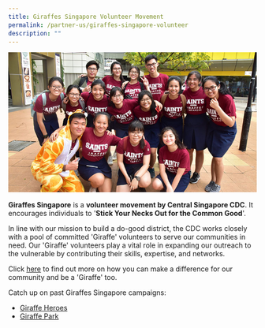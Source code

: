 ```yaml
---
title: Giraffes Singapore Volunteer Movement
permalink: /partner-us/giraffes-singapore-volunteer
description: ""
---
```

![Giraffes Singapore](/images/Partner%20Us/2018-giraffe-main.jpg)

**Giraffes Singapore** is a **volunteer movement by Central Singapore CDC**. It encourages individuals to '**Stick Your Necks Out for the Common Good**'.  
  
In line with our mission to build a do-good district, the CDC works closely with a pool of committed 'Giraffe' volunteers to serve our communities in need. Our 'Giraffe' volunteers play a vital role in expanding our outreach to the vulnerable by contributing their skills, expertise, and networks.  
  
Click [here](https://forms.cwp.gov.sg/cdccpd/volunteerform) to find out more on how you can make a difference for our community and be a 'Giraffe' too.  
  
Catch up on past Giraffes Singapore campaigns:

*   [Giraffe Heroes](https://www.youtube.com/watch?v=kySkyxLLdA8)
*   [Giraffe Park](https://www.facebook.com/watch/?v=1711230715838606)